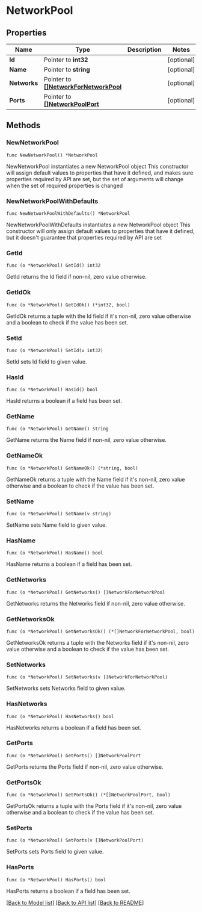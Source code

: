 # NetworkPool

## Properties

Name | Type | Description | Notes
------------ | ------------- | ------------- | -------------
**Id** | Pointer to **int32** |  | [optional] 
**Name** | Pointer to **string** |  | [optional] 
**Networks** | Pointer to [**[]NetworkForNetworkPool**](NetworkForNetworkPool.md) |  | [optional] 
**Ports** | Pointer to [**[]NetworkPoolPort**](NetworkPoolPort.md) |  | [optional] 

## Methods

### NewNetworkPool

`func NewNetworkPool() *NetworkPool`

NewNetworkPool instantiates a new NetworkPool object
This constructor will assign default values to properties that have it defined,
and makes sure properties required by API are set, but the set of arguments
will change when the set of required properties is changed

### NewNetworkPoolWithDefaults

`func NewNetworkPoolWithDefaults() *NetworkPool`

NewNetworkPoolWithDefaults instantiates a new NetworkPool object
This constructor will only assign default values to properties that have it defined,
but it doesn't guarantee that properties required by API are set

### GetId

`func (o *NetworkPool) GetId() int32`

GetId returns the Id field if non-nil, zero value otherwise.

### GetIdOk

`func (o *NetworkPool) GetIdOk() (*int32, bool)`

GetIdOk returns a tuple with the Id field if it's non-nil, zero value otherwise
and a boolean to check if the value has been set.

### SetId

`func (o *NetworkPool) SetId(v int32)`

SetId sets Id field to given value.

### HasId

`func (o *NetworkPool) HasId() bool`

HasId returns a boolean if a field has been set.

### GetName

`func (o *NetworkPool) GetName() string`

GetName returns the Name field if non-nil, zero value otherwise.

### GetNameOk

`func (o *NetworkPool) GetNameOk() (*string, bool)`

GetNameOk returns a tuple with the Name field if it's non-nil, zero value otherwise
and a boolean to check if the value has been set.

### SetName

`func (o *NetworkPool) SetName(v string)`

SetName sets Name field to given value.

### HasName

`func (o *NetworkPool) HasName() bool`

HasName returns a boolean if a field has been set.

### GetNetworks

`func (o *NetworkPool) GetNetworks() []NetworkForNetworkPool`

GetNetworks returns the Networks field if non-nil, zero value otherwise.

### GetNetworksOk

`func (o *NetworkPool) GetNetworksOk() (*[]NetworkForNetworkPool, bool)`

GetNetworksOk returns a tuple with the Networks field if it's non-nil, zero value otherwise
and a boolean to check if the value has been set.

### SetNetworks

`func (o *NetworkPool) SetNetworks(v []NetworkForNetworkPool)`

SetNetworks sets Networks field to given value.

### HasNetworks

`func (o *NetworkPool) HasNetworks() bool`

HasNetworks returns a boolean if a field has been set.

### GetPorts

`func (o *NetworkPool) GetPorts() []NetworkPoolPort`

GetPorts returns the Ports field if non-nil, zero value otherwise.

### GetPortsOk

`func (o *NetworkPool) GetPortsOk() (*[]NetworkPoolPort, bool)`

GetPortsOk returns a tuple with the Ports field if it's non-nil, zero value otherwise
and a boolean to check if the value has been set.

### SetPorts

`func (o *NetworkPool) SetPorts(v []NetworkPoolPort)`

SetPorts sets Ports field to given value.

### HasPorts

`func (o *NetworkPool) HasPorts() bool`

HasPorts returns a boolean if a field has been set.


[[Back to Model list]](../README.md#documentation-for-models) [[Back to API list]](../README.md#documentation-for-api-endpoints) [[Back to README]](../README.md)


